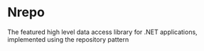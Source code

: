Nrepo
=====

The featured high level data access library for .NET applications, implemented using the repository pattern
